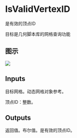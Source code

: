 # IsValidVertexID

是有效的顶点ID

目标是几何脚本库的网格查询功能

## 图示

![]($-20221218-19121518.png)

## Inputs

目标网格。动态网格对象参考。

顶点ID：整数。  

## Outputs

返回值。布尔值。是有效的顶点ID。
